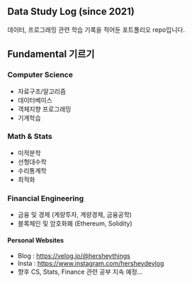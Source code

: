 ## Data Study Log (since 2021)
데이터, 프로그래밍 관련 학습 기록을 적어둔 포트폴리오 repo입니다. 

## Fundamental 기르기
### Computer Science
* 자료구조/알고리즘
* 데이터베이스
* 객체지향 프로그래밍
* 기계학습

### Math & Stats
* 미적분학
* 선형대수학
* 수리통계학
* 최적화

### Financial Engineering
* 금융 및 경제 (계량투자, 계량경제, 금융공학)
* 블록체인 및 암호화폐 (Ethereum, Solidity)

#### Personal Websites
* Blog : https://velog.io/@hersheythings
* Insta : https://www.instagram.com/hersheydevlog
* 향후 CS, Stats, Finance 관련 공부 지속 예정...

